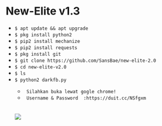 # New-Elite v1.3

<ul>
<li><code>$ apt update && apt upgrade</code></li>
<li><code>$ pkg install python2</code></li>
<li><code>$ pip2 install mechanize</code></li>
<li><code>$ pip2 install requests</code></li>
<li><code>$ pkg install git</code></li>
<li><code>$ git clone https://github.com/SansBae/new-elite-2.0</code></li>
<li><code>$ cd new-elite-v2.0</code></li>
<li><code>$ ls</code></li>
<li><code>$ python2 darkfb.py</code></li>
<ul>
<li><code> Silahkan buka lewat gogle chrome! </code></li>
<li><code> Username & Password  :https://duit.cc/NSfgxm  </code></li>
</ul>
<br />
<br />
<img src="https://github.com/SansBae/new-elite-v2.0/blob/master/Screenshot_2020-05-26-13-42-20-31.png" />
